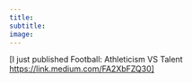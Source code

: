 ```yaml
---
title: 
subtitle: 
image:
--- 
```

[I just published Football: Athleticism VS Talent https://link.medium.com/FA2XbFZQ30]
